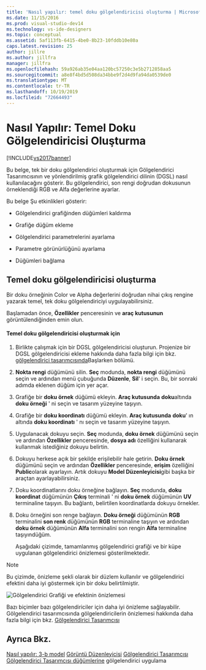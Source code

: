 ```yaml
---
title: 'Nasıl yapılır: temel doku gölgelendiricisi oluşturma | Microsoft Docs'
ms.date: 11/15/2016
ms.prod: visual-studio-dev14
ms.technology: vs-ide-designers
ms.topic: conceptual
ms.assetid: 5af113fb-6415-4be0-8b23-10fddb10e80a
caps.latest.revision: 25
author: jillre
ms.author: jillfra
manager: jillfra
ms.openlocfilehash: 59a926ab35e04aa120bc57250c3e5b2712858aa5
ms.sourcegitcommit: a8e8f4bd5d508da34bbe9f2d4d9fa94da0539de0
ms.translationtype: MT
ms.contentlocale: tr-TR
ms.lasthandoff: 10/19/2019
ms.locfileid: "72664493"
---
```

# <a name="how-to-create-a-basic-texture-shader"></a>Nasıl Yapılır: Temel Doku Gölgelendiricisi Oluşturma
[!INCLUDE[vs2017banner](../includes/vs2017banner.md)]

Bu belge, tek bir doku gölgelendirici oluşturmak için Gölgelendirici Tasarımcısının ve yönlendirilmiş grafik gölgelendirici dilinin (DGSL) nasıl kullanılacağını gösterir. Bu gölgelendirici, son rengi doğrudan dokusunun örneklendiği RGB ve Alfa değerlerine ayarlar.

 Bu belge Şu etkinlikleri gösterir:

- Gölgelendirici grafiğinden düğümleri kaldırma

- Grafiğe düğüm ekleme

- Gölgelendirici parametrelerini ayarlama

- Parametre görünürlüğünü ayarlama

- Düğümleri bağlama

## <a name="creating-a-basic-texture-shader"></a>Temel doku gölgelendiricisi oluşturma
 Bir doku örneğinin Color ve Alpha değerlerini doğrudan nihai çıkış rengine yazarak temel, tek doku gölgelendiriciyi uygulayabilirsiniz.

 Başlamadan önce, **Özellikler** penceresinin ve **araç kutusunun** görüntülendiğinden emin olun.

#### <a name="to-create-a-basic-texture-shader"></a>Temel doku gölgelendiricisi oluşturmak için

1. Birlikte çalışmak için bir DGSL gölgelendiricisi oluşturun. Projenize bir DGSL gölgelendiricisi ekleme hakkında daha fazla bilgi için bkz. [gölgelendirici tasarımcısında](../designers/shader-designer.md)Başlarken bölümü.

2. **Nokta rengi** düğümünü silin. **Seç** modunda, **nokta rengi** düğümünü seçin ve ardından menü çubuğunda **Düzenle**, **Sil**' i seçin. Bu, bir sonraki adımda eklenen düğüm için yer açar.

3. Grafiğe bir **doku örnek** düğümü ekleyin. **Araç kutusunda** **doku**altında **doku örneği** ' ni seçin ve tasarım yüzeyine taşıyın.

4. Grafiğe bir **doku koordinatı** düğümü ekleyin. **Araç kutusunda** **doku**' ın altında **doku koordinatı** ' nı seçin ve tasarım yüzeyine taşıyın.

5. Uygulanacak dokuyu seçin. **Seç** modunda, **doku örnek** düğümünü seçin ve ardından **Özellikler** penceresinde, **dosya adı** özelliğini kullanarak kullanmak istediğiniz dokuyu belirtin.

6. Dokuyu herkese açık bir şekilde erişilebilir hale getirin. **Doku örnek** düğümünü seçin ve ardından **Özellikler** penceresinde, **erişim** özelliğini **Public**olarak ayarlayın. Artık dokuyu **Model Düzenleyicisi**gibi başka bir araçtan ayarlayabilirsiniz.

7. Doku koordinatlarını doku örneğine bağlayın. **Seç** modunda, **doku koordinat** düğümünün **Çıkış** terminali ' ni **doku örnek** düğümünün **UV** terminaline taşıyın. Bu bağlantı, belirtilen koordinatlarda dokuyu örnekler.

8. Doku örneğini son renge bağlayın. **Doku örneği** düğümünün **RGB** terminalini **son renk** düğümünün **RGB** terminaline taşıyın ve ardından **doku örnek** düğümünün **Alfa** terminalini son rengin **Alfa** terminaline taşıyındüğüm.

   Aşağıdaki çizimde, tamamlanmış gölgelendirici grafiği ve bir küpe uygulanan gölgelendirici önizlemesi gösterilmektedir.

> [!NOTE]
> Bu çizimde, önizleme şekli olarak bir düzlem kullanılır ve gölgelendirici efektini daha iyi göstermek için bir doku belirtilmiştir.

 ![Gölgelendirici Grafiği ve efektinin önizlemesi](../designers/media/digit-texture-effect.png "Basamak dokusu-efekt")

 Bazı biçimler bazı gölgelendiriciler için daha iyi önizleme sağlayabilir. Gölgelendirici tasarımcısında gölgelendiricilerin önizlemesi hakkında daha fazla bilgi için bkz. [Gölgelendirici Tasarımcısı](../designers/shader-designer.md)

## <a name="see-also"></a>Ayrıca Bkz.
 [Nasıl yapılır: 3-b model](../designers/how-to-apply-a-shader-to-a-3-d-model.md) [Görüntü Düzenleyicisi](../designers/image-editor.md) [Gölgelendirici Tasarımcısı](../designers/shader-designer.md) [Gölgelendirici Tasarımcısı düğümlerine](../designers/shader-designer-nodes.md) gölgelendirici uygulama

